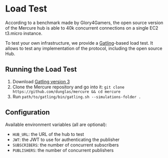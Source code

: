 # Load Test

According to a benchmark made by Glory4Gamers, the open source version of the Mercure hub is able to 40k concurrent connections on a single EC2 t3.micro instance.

To test your own infrastructure, we provide a [Gatling](https://gatling.io)-based load test. It allows to test any implementation of the protocol, including the open source Hub.

## Running the Load Test

1. Download [Gatling version 3](https://gatling.io/open-source/)
2. Clone the Mercure repository and go into it: `git clone https://github.com/dunglas/mercure && cd mercure`
3. Run `path/to/gatling/bin/gatling.sh --simulations-folder .`

## Configuration

Available environment variables (all are optional):

* `HUB_URL`: the URL of the hub to test
* `JWT`: the JWT to use for authenticating the publisher
* `SUBSCRIBERS`: the number of concurrent subscribers
* `PUBLISHERS`: the number of concurrent publishers
